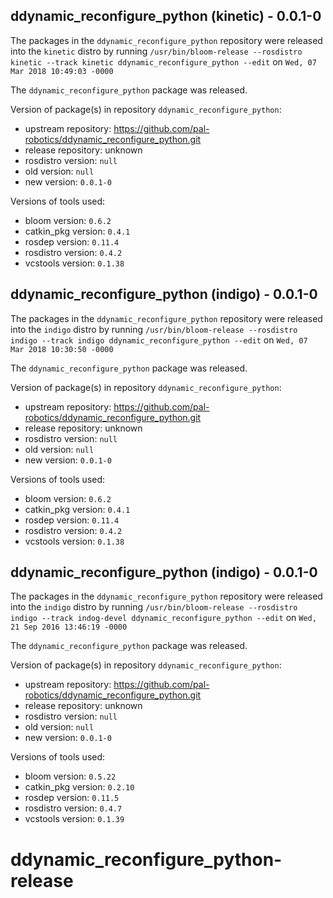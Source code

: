 ## ddynamic_reconfigure_python (kinetic) - 0.0.1-0

The packages in the `ddynamic_reconfigure_python` repository were released into the `kinetic` distro by running `/usr/bin/bloom-release --rosdistro kinetic --track kinetic ddynamic_reconfigure_python --edit` on `Wed, 07 Mar 2018 10:49:03 -0000`

The `ddynamic_reconfigure_python` package was released.

Version of package(s) in repository `ddynamic_reconfigure_python`:

- upstream repository: https://github.com/pal-robotics/ddynamic_reconfigure_python.git
- release repository: unknown
- rosdistro version: `null`
- old version: `null`
- new version: `0.0.1-0`

Versions of tools used:

- bloom version: `0.6.2`
- catkin_pkg version: `0.4.1`
- rosdep version: `0.11.4`
- rosdistro version: `0.4.2`
- vcstools version: `0.1.38`


## ddynamic_reconfigure_python (indigo) - 0.0.1-0

The packages in the `ddynamic_reconfigure_python` repository were released into the `indigo` distro by running `/usr/bin/bloom-release --rosdistro indigo --track indigo ddynamic_reconfigure_python --edit` on `Wed, 07 Mar 2018 10:30:50 -0000`

The `ddynamic_reconfigure_python` package was released.

Version of package(s) in repository `ddynamic_reconfigure_python`:

- upstream repository: https://github.com/pal-robotics/ddynamic_reconfigure_python.git
- release repository: unknown
- rosdistro version: `null`
- old version: `null`
- new version: `0.0.1-0`

Versions of tools used:

- bloom version: `0.6.2`
- catkin_pkg version: `0.4.1`
- rosdep version: `0.11.4`
- rosdistro version: `0.4.2`
- vcstools version: `0.1.38`


## ddynamic_reconfigure_python (indigo) - 0.0.1-0

The packages in the `ddynamic_reconfigure_python` repository were released into the `indigo` distro by running `/usr/bin/bloom-release --rosdistro indigo --track indog-devel ddynamic_reconfigure_python --edit` on `Wed, 21 Sep 2016 13:46:19 -0000`

The `ddynamic_reconfigure_python` package was released.

Version of package(s) in repository `ddynamic_reconfigure_python`:

- upstream repository: https://github.com/pal-robotics/ddynamic_reconfigure_python.git
- release repository: unknown
- rosdistro version: `null`
- old version: `null`
- new version: `0.0.1-0`

Versions of tools used:

- bloom version: `0.5.22`
- catkin_pkg version: `0.2.10`
- rosdep version: `0.11.5`
- rosdistro version: `0.4.7`
- vcstools version: `0.1.39`


# ddynamic_reconfigure_python-release